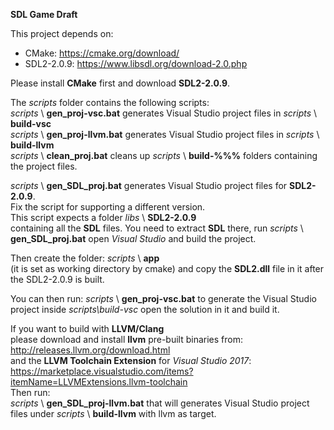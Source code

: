 **SDL Game Draft**

This project depends on:
- CMake: https://cmake.org/download/
- SDL2-2.0.9: https://www.libsdl.org/download-2.0.php

Please install **CMake** first and download **SDL2-2.0.9**.

The *scripts* folder contains the following scripts:  
*scripts* \ **gen_proj-vsc.bat** generates Visual Studio project files in *scripts* \ **build-vsc**  
*scripts* \ **gen_proj-llvm.bat** generates Visual Studio project files in *scripts* \ **build-llvm**  
*scripts* \ **clean_proj.bat** cleans up *scripts* \ **build-%%%** folders containing the project files.  

*scripts* \ **gen_SDL_proj.bat** generates Visual Studio project files for **SDL2-2.0.9**.  
Fix the script for supporting a different version.  
This script expects a folder 
*libs* \ **SDL2-2.0.9**   
containing all the **SDL** files.
You need to extract **SDL** there, run *scripts* \ **gen_SDL_proj.bat** open *Visual Studio* and build the project.

Then create the folder:
*scripts* \ **app**  
(it is set as working directory by cmake)
and copy the **SDL2.dll** file in it after the SDL2-2.0.9 is built.

You can then run:
*scripts* \ **gen_proj-vsc.bat**
to generate the Visual Studio project inside *scripts\build-vsc*
open the solution in it and build it.


If you want to build with **LLVM/Clang**  
please download and install **llvm** pre-built binaries from:  
http://releases.llvm.org/download.html  
and the **LLVM Toolchain Extension** for *Visual Studio 2017*:  
https://marketplace.visualstudio.com/items?itemName=LLVMExtensions.llvm-toolchain  
Then run:  
*scripts* \ **gen_SDL_proj-llvm.bat** that will generates Visual Studio project files under
*scripts* \ **build-llvm** with llvm as target.
